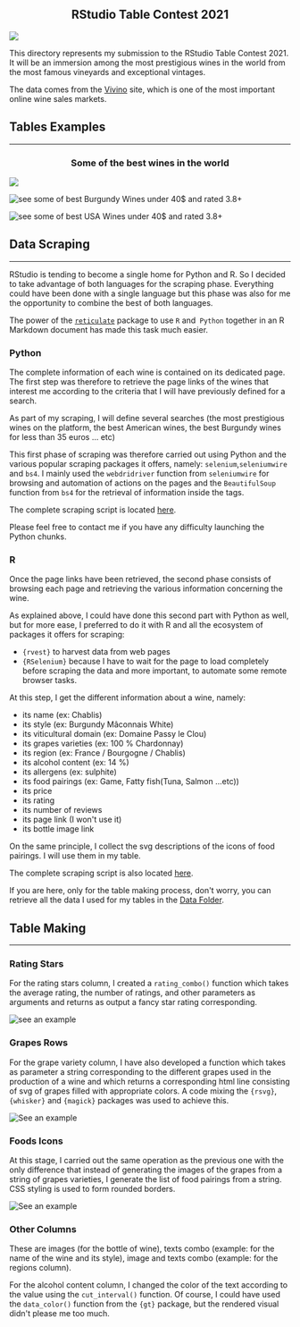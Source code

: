 <h2 align="center"> RStudio Table Contest 2021</h2>

![](https://d33wubrfki0l68.cloudfront.net/09e9c5bc177b3630415e4927a31ec284bb26912c/15c4f/blog/rstudio-table-contest-2021/thumbnail_hu7fba9da1679ce4a56c592454604cb9c1_740383_2220x0_resize_q75_box.jpg)
    
This directory represents my submission to the RStudio Table Contest 2021.
It will be an immersion among the most prestigious wines in the world from the most famous vineyards and exceptional vintages. 

The data comes from the  [Vivino](https://www.vivino.com/FR/fr/) site, which is one of the most important online wine sales markets. 


## Tables Examples 
___ 

<h3 align="center">Some of the best wines in the world</h3>

![](Graphics/top_wines_from_pdf.png)

![see some of best Burgundy Wines under 40$  and rated 3.8+](Graphics/burgundy_wines_under_40.png) 

![see some of best USA Wines under 40$ and rated 3.8+](Graphics/usa_wines_under_40.png) 

## Data Scraping 
___

RStudio is tending to become a single home for Python and R. So I decided to take advantage of both languages for the scraping phase. Everything could have been done with a single language but this phase was also for me the opportunity to combine the best of both languages.  

The power of the [`reticulate`](https://rstudio.github.io/reticulate/) package to use `R` and` Python` together in an R Markdown document has made this task much easier.

### Python 

The complete information of each wine is contained on its dedicated page. The first step was therefore to retrieve the page links of the wines that interest me according to the criteria that I will have previously defined for a search. 

As part of my scraping, I will define several searches (the most prestigious wines on the platform, the best American wines, the best Burgundy wines for less than 35 euros ... etc) 

This first phase of scraping was therefore carried out using Python and the various popular scraping packages it offers, namely: `selenium`,`seleniumwire` and `bs4`.
I mainly used the `webdridriver` function from `seleniumwire` for browsing and automation of actions on the pages and the `BeautifulSoup` function from `bs4` for the retrieval of information inside the tags.

The complete scraping script is located [here](wines_scraper.Rmd).

Please feel free to contact me if you have any difficulty launching the Python chunks.

### R 

Once the page links have been retrieved, the second phase consists of browsing each page and retrieving the various information concerning the wine.

As explained above, I could have done this second part with Python as well, but for more ease, I preferred to do it with R and all the ecosystem of packages it offers for scraping:

- `{rvest}` to harvest data from web pages 
- `{RSelenium}` because I have to wait for the page to load completely before scraping the data and more important, to automate some remote browser tasks.

At this step, I get the different information about a wine, namely:

- its name  (ex: Chablis)
- its style (ex: Burgundy Mâconnais White)
- its viticultural domain (ex: Domaine Passy le Clou)
- its grapes varieties (ex: 100 % Chardonnay)
- its region (ex: France / Bourgogne / Chablis)
- its alcohol content (ex: 14 %) 
- its allergens (ex: sulphite) 
- its food pairings (ex: Game, Fatty fish(Tuna, Salmon ...etc))
- its price 
- its rating
- its number of reviews
- its page link (I won't use it)
- its bottle image link

On the same principle, I collect the svg descriptions of the icons of food pairings.
I will use them in my table.

The complete scraping script is also located [here](wines_scraper.Rmd).

If you are here, only for the table making process, don't worry, you can retrieve all the data I used for my tables in the [Data Folder](Data/).

## Table Making 
___

### Rating Stars 

For the rating stars column, I created a `rating_combo()` function which takes
the average rating, the number of ratings, and other parameters as arguments and returns as output
a fancy star rating corresponding.

![see an example](Examples/stars_svg_gt.png)

###  Grapes Rows
For the grape variety column, I have also developed a function which takes as parameter a string corresponding to the different grapes used in the production of a wine and which returns a corresponding html line consisting of svg of grapes filled with appropriate colors.
A code mixing the `{rsvg}`, `{whisker}` and `{magick}` packages was used to achieve this.

![See an example](Examples/grapes_varieties.png)

### Foods Icons 

At this stage, I carried out the same operation as the previous one with the only difference that instead of generating the images of the grapes from a string of grapes varieties, I generate the list of food pairings from a string. CSS styling is used to form rounded borders.

![See an example](Examples/food_icons.png)

### Other Columns 

These are images (for the bottle of wine), texts combo (example: for the name of the wine and its style), image and texts combo (example: for the regions column).

For the alcohol content column, I changed the color of the text according to the value using the `cut_interval()` function.
Of course, I could have used the `data_color()` function from  the `{gt}` package, but the rendered visual didn't please me too much.
